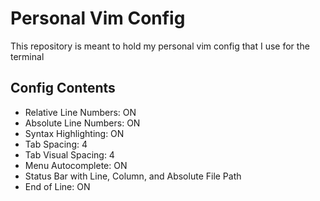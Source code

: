 # Personal Vim Config

This repository is meant to hold my personal vim config that I use for the terminal

## Config Contents
- Relative Line Numbers: ON
- Absolute Line Numbers: ON
- Syntax Highlighting: ON
- Tab Spacing: 4
- Tab Visual Spacing: 4
- Menu Autocomplete: ON
- Status Bar with Line, Column, and Absolute File Path
- End of Line: ON